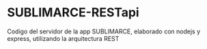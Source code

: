 # SUBLIMARCE-RESTapi
Codigo del servidor de la app SUBLIMARCE, elaborado con nodejs y express, utilizando la arquitectura REST
